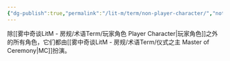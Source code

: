 ```yaml
---
{"dg-publish":true,"permalink":"/lit-m/term/non-player-character/","noteIcon":""}
---
```


除[[雾中奇谈LitM - 房规/术语Term/玩家角色 Player Character\|玩家角色]]之外的所有角色，它们都由[[雾中奇谈LitM - 房规/术语Term/仪式之主 Master of Ceremony\|MC]]扮演。